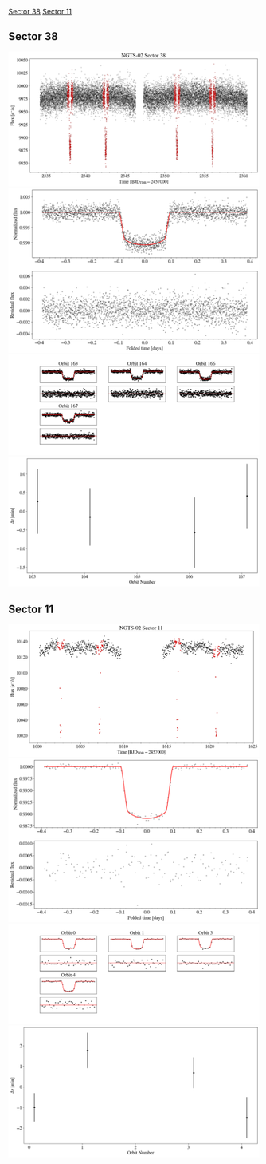 [Sector 38](#sector38)
[Sector 11](#sector11)

<a name = "sector38"></a>
## Sector 38
![alt text](/tt/NGTS-02_Sector_38/NGTS-02_Sector_38_a_TimeSeries.png)
![alt text](/tt/NGTS-02_Sector_38/NGTS-02_Sector_38_b_FoldedLightCurve.png)
![alt text](/tt/NGTS-02_Sector_38/NGTS-02_Sector_38_b_IndividualTransitsWithFit.png)
![alt text](/tt/NGTS-02_Sector_38/NGTS-02_Sector_38_c_TimingResiduals.png)

<a name = "sector11"></a>
## Sector 11
![alt text](/tt/NGTS-02_Sector_11/NGTS-02_Sector_11_a_TimeSeries.png)
![alt text](/tt/NGTS-02_Sector_11/NGTS-02_Sector_11_b_FoldedLightCurve.png)
![alt text](/tt/NGTS-02_Sector_11/NGTS-02_Sector_11_b_IndividualTransitsWithFit.png)
![alt text](/tt/NGTS-02_Sector_11/NGTS-02_Sector_11_c_TimingResiduals.png)

